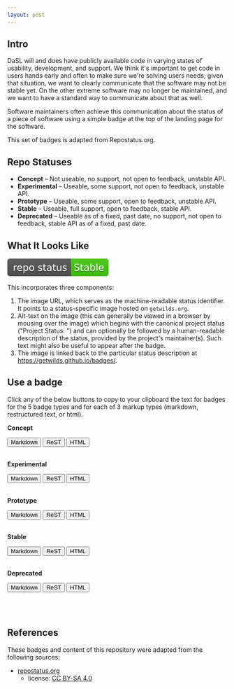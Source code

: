 ```yaml
---
layout: post
---
```


## Intro

DaSL will and does have publicly available code in varying states of usability, development, and support. We think it's important to get code in users hands early and often to make sure we're solving users needs; given that situation, we want to clearly communicate that the software may not be stable yet. On the other extreme software may no longer be maintained, and we want to have a standard way to communicate about that as well.

Software maintainers often achieve this communication about the status of a piece of software using a simple badge at the top of the landing page for the software.

This set of badges is adapted from Repostatus.org.

## Repo Statuses

* <a name="concept"></a>__Concept__ – Not useable, no support, not open to feedback, unstable API.
* <a name="experimental"></a>__Experimental__ – Useable, some support, not open to feedback, unstable API.
* <a name="prototype"></a>__Prototype__ – Useable, some support, open to feedback, unstable API.
* <a name="stable"></a>__Stable__ – Useable, full support, open to feedback, stable API.
* <a name="deprecated"></a>__Deprecated__ – Useable as of a fixed, past date, no support, not open to feedback, stable API as of a fixed, past date.

## What It Looks Like

[![Project Status: Stable – Useable, full support, open to feedback, stable API.](/badges/stable.svg)](https://github.com/getwilds/badges/#stable)

This incorporates three components:

1. The image URL, which serves as the machine-readable status identifier. It points to a status-specific image hosted on `getwilds.org`.
2. Alt-text on the image (this can generally be viewed in a browser by mousing over the image) which begins with the canonical project status ("Project Status: <status name>") and can optionally be followed by a human-readable description of the status, provided by the project's maintainer(s). Such text might also be useful to appear after the badge.
3. The image is linked back to the particular status description at <https://getwilds.github.io/badges/>.

## Use a badge

Click any of the below buttons to copy to your clipboard the text for badges for the 5 badge types and for each of 3 markup types (markdown, restructured text, or html).

**Concept**

<div class="btn-group btn-group-sm" role="group" aria-label="Basic mixed styles example">
  <button type="button" class="btn btn-danger" onclick="copysample('concept','md')">Markdown</button>
  <button type="button" class="btn btn-warning" onclick="copysample('concept','rst')">ReST</button>
  <button type="button" class="btn btn-success" onclick="copysample('concept','html')">HTML</button>
</div>

<br>

**Experimental**

<div class="btn-group btn-group-sm" role="group" aria-label="Basic mixed styles example">
  <button type="button" class="btn btn-danger" onclick="copysample('experimental','md')">Markdown</button>
  <button type="button" class="btn btn-warning" onclick="copysample('experimental','rst')">ReST</button>
  <button type="button" class="btn btn-success" onclick="copysample('experimental','html')">HTML</button>
</div>

<br>

**Prototype**

<div class="btn-group btn-group-sm" role="group" aria-label="Basic mixed styles example">
  <button type="button" class="btn btn-danger" onclick="copysample('prototype','md')">Markdown</button>
  <button type="button" class="btn btn-warning" onclick="copysample('prototype','rst')">ReST</button>
  <button type="button" class="btn btn-success" onclick="copysample('prototype','html')">HTML</button>
</div>

<br>

**Stable**

<div class="btn-group btn-group-sm" role="group" aria-label="Basic mixed styles example">
  <button type="button" class="btn btn-danger" onclick="copysample('stable','md')">Markdown</button>
  <button type="button" class="btn btn-warning" onclick="copysample('stable','rst')">ReST</button>
  <button type="button" class="btn btn-success" onclick="copysample('stable','html')">HTML</button>
</div>

<br>

**Deprecated**

<div class="btn-group btn-group-sm" role="group" aria-label="Basic mixed styles example">
  <button type="button" class="btn btn-danger" onclick="copysample('deprecated','md')">Markdown</button>
  <button type="button" class="btn btn-warning" onclick="copysample('deprecated','rst')">ReST</button>
  <button type="button" class="btn btn-success" onclick="copysample('deprecated','html')">HTML</button>
</div>

<br>



<br>

<!-- [markdown](javascript:showsample('stable','md')) -->

<div id="samplewrapper" style="display: none;"><h5 id="sampletitle"></h5><div id="samplecode"></div></div>

<br>


## References

These badges and content of this repository were adapted from the following sources:

- [repostatus.org](https://www.repostatus.org/)
	- license: [CC BY-SA 4.0](https://creativecommons.org/licenses/by-sa/4.0/)
